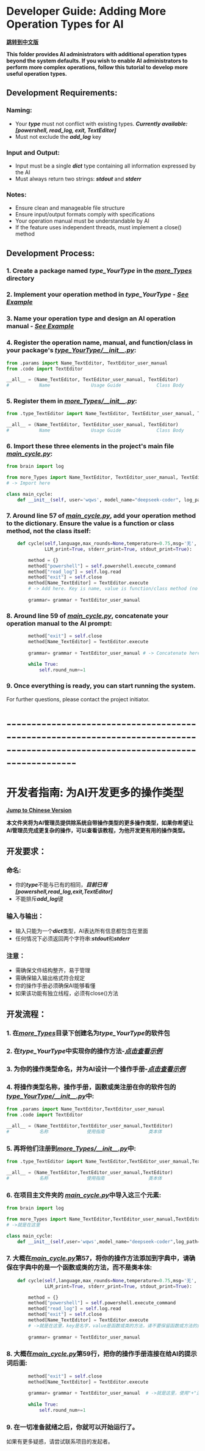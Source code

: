 
# Developer Guide: Adding More Operation Types for AI

**[<u>跳转到中文版</u>](#开发者指南-为AI开发更多的操作类型)**

**This folder provides AI administrators with additional operation types beyond the system defaults. If you wish to enable AI administrators to perform more complex operations, follow this tutorial to develop more useful operation types.**

## Development Requirements:
### Naming:

- Your ***type*** must not conflict with existing types. ***Currently available: [powershell, read_log, exit, TextEditor]***
- Must not exclude the ***add_log*** key

### Input and Output:

- Input must be a single ***dict*** type containing all information expressed by the AI
- Must always return two strings: ***stdout*** and ***stderr***

### Notes:

- Ensure clean and manageable file structure
- Ensure input/output formats comply with specifications
- Your operation manual must be understandable by AI
- If the feature uses independent threads, must implement a close() method

## Development Process:

### 1. Create a package named ***type_YourType*** in the [<u>***more_Types***</u>]() directory
### 2. Implement your operation method in ***type_YourType*** - [<u>***See Example***</u>](type_TextEditor/code.py)
### 3. Name your operation type and design an AI operation manual - [<u>***See Example***</u>](type_TextEditor/params.py)
### 4. Register the operation name, manual, and function/class in your package's [<u>***type_YourType/\_\_init\_\_.py***</u>](type_TextEditor/__init__.py):
```python
from .params import Name_TextEditor, TextEditor_user_manual
from .code import TextEditor

__all__ = (Name_TextEditor, TextEditor_user_manual, TextEditor)
#           Name               Usage Guide             Class Body
```
### 5. Register them in [<u>***more_Types/\_\_init\_\_.py***</u>](__init__.py):
```python
from .type_TextEditor import Name_TextEditor, TextEditor_user_manual, TextEditor

__all__ = (Name_TextEditor, TextEditor_user_manual, TextEditor)
#           Name               Usage Guide             Class Body
```
### 6. Import these three elements in the project's main file [<u>***main_cycle.py***</u>](../main_cycle_double.py):
```python
from brain import log

from more_Types import Name_TextEditor, TextEditor_user_manual, TextEditor
# -> Import here

class main_cycle:
    def __init__(self, user='wqws', model_name="deepseek-coder", log_path=r"logs\log_ai.txt"):
```

### 7. Around line 57 of [<u>***main_cycle.py***</u>](../main_cycle_double.py), add your operation method to the dictionary. Ensure the value is a function or class method, not the class itself:
```python
    def cycle(self,language,max_rounds=None,temperature=0.75,msg='无',
              LLM_print=True, stderr_print=True, stdout_print=True):

        method = {}
        method["powershell"] = self.powershell.execute_command
        method["read_log"] = self.log.read
        method["exit"] = self.close
        method[Name_TextEditor] = TextEditor.execute
        # -> Add here. Key is name, value is function/class method (no parentheses)
        
        grammar= grammar + TextEditor_user_manual
```

### 8. Around line 59 of [<u>***main_cycle.py***</u>](../main_cycle_double.py), concatenate your operation manual to the AI prompt:
```python
        method["exit"] = self.close
        method[Name_TextEditor] = TextEditor.execute
        
        grammar= grammar + TextEditor_user_manual # -> Concatenate here using "+"
        
        while True:
            self.round_num+=1 
```

### 9. Once everything is ready, you can start running the system.

For further questions, please contact the project initiator.
# --------------------------------------------------------------------------------------------------------------------------------

<a id="开发者指南-为AI开发更多的操作类型"></a>
# 开发者指南: 为AI开发更多的操作类型

**[<u>Jump to Chinese Version</u>](#developer-guide-adding-more-operation-types-for-ai)**

**本文件夹将为AI管理员提供除系统自带操作类型的更多操作类型，如果你希望让AI管理员完成更复杂的操作，可以查看该教程，为他开发更有用的操作类型。**

## 开发要求：
### 命名:

- 你的***type***不能与已有的相同，***目前已有[powershell,read_log,exit,TextEditor]***
- 不能排斥***add_log***键

### 输入与输出：

- 输入只能为一个***dict***类型，AI表达所有信息都包含在里面
- 任何情况下必须返回两个字符串:***stdout***和***stderr***

### 注意：

- 需确保文件结构整齐，易于管理
- 需确保输入输出格式符合规定
- 你的操作手册必须确保AI能够看懂
- 如果该功能有独立线程，必须有close()方法

## 开发流程：

### 1. 在[<u>***more_Types***</u>]()目录下创建名为***type_YourType***的软件包
### 2. 在***type_YourType***中实现你的操作方法-[<u>***点击查看示例***</u>](type_TextEditor/code.py)
### 3. 为你的操作类型命名，并为AI设计一个操作手册-[<u>***点击查看示例***</u>](type_TextEditor/params.py)
### 4. 将操作类型名称，操作手册，函数或类注册在你的软件包的 [<u>***type_YourType/\_\_init\_\_.py***</u>](type_TextEditor/__init__.py)中:
```python
from .params import Name_TextEditor,TextEditor_user_manual
from .code import TextEditor

__all__ = (Name_TextEditor,TextEditor_user_manual,TextEditor)
#           名称              使用指南                类本体
```
### 5. 再将他们注册到[<u>***more_Types/\_\_init\_\_.py***</u>](__init__.py)中:
```python
from .type_TextEditor import Name_TextEditor,TextEditor_user_manual,TextEditor

__all__ = (Name_TextEditor,TextEditor_user_manual,TextEditor)
#           名称              使用指南                类本体
```
### 6. 在项目主文件夹的 [<u>***main_cycle.py***</u>](../main_cycle_double.py)中导入这三个元素:
```python
from brain import log

from more_Types import Name_TextEditor,TextEditor_user_manual,TextEditor
# ->就是在这里

class main_cycle:
    def __init__(self,user='wqws',model_name="deepseek-coder",log_path=r"logs\log_ai.txt"):
```

### 7. 大概在[<u>***main_cycle.py***</u>](../main_cycle_double.py)第57，将你的操作方法添加到字典中，请确保在字典中的是一个函数或类的方法，而不是类本体:
```python
    def cycle(self,language,max_rounds=None,temperature=0.75,msg='无',
              LLM_print=True, stderr_print=True, stdout_print=True):

        method = {}
        method["powershell"] = self.powershell.execute_command
        method["read_log"] = self.log.read
        method["exit"] = self.close
        method[Name_TextEditor] = TextEditor.execute
        # ->就是在这里，key是名字，value是函数或类的方法，请不要保留函数或方法的括号
        
        grammar= grammar + TextEditor_user_manual
```

### 8. 大概在[<u>***main_cycle.py***</u>](../main_cycle_double.py)第59行，把你的操作手册连接在给AI的提示词后面:
```python
        method["exit"] = self.close
        method[Name_TextEditor] = TextEditor.execute
        
        grammar= grammar + TextEditor_user_manual  # ->就是这里，使用"+"连接你的操作手册
        
        while True:
            self.round_num+=1

```

### 9. 在一切准备就绪之后，你就可以开始运行了。

如果有更多疑惑，请尝试联系项目的发起者。
